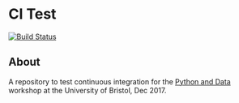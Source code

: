 # CI Test

[![Build Status](https://travis-ci.org/RhydianL/grid.svg?branch=master)](https://travis-ci.org/USERNAME/grid)

## About
A repository to test continuous integration for the [Python and Data](http://chryswoods.com/python_and_data)
workshop at the University of Bristol, Dec 2017.
